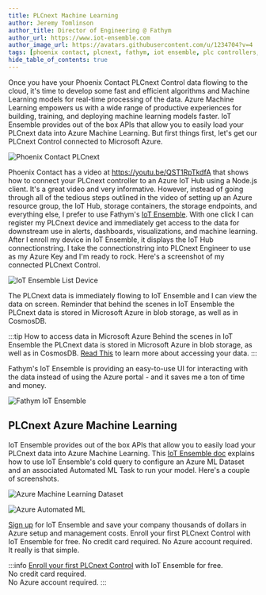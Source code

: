 ```yaml
---
title: PLCnext Machine Learning
author: Jeremy Tomlinson
author_title: Director of Engineering @ Fathym
author_url: https://www.iot-ensemble.com
author_image_url: https://avatars.githubusercontent.com/u/1234704?v=4
tags: [phoenix contact, plcnext, fathym, iot ensemble, plc controllers, microsoft azure, machine learning, devices, sensors, models]
hide_table_of_contents: true
---
```


Once you have your Phoenix Contact PLCnext Control data flowing to the cloud, it's time to develop some fast and efficient algorithms and Machine Learning models for real-time processing of the data. Azure Machine Learning empowers us with a wide range of productive experiences for building, training, and deploying machine learning models faster. IoT Ensemble provides out of the box APIs that allow you to easily load your PLCnext data into Azure Machine Learning. But first things first, let's get our PLCnext Control connected to Microsoft Azure.

![Phoenix Contact PLCnext](/img/screenshots/PLCnext_controllers.png)

Phoenix Contact has a video at https://youtu.be/QST1RpTkdfA that shows how to connect your PLCnext controller to an Azure IoT Hub using a Node.js client. It's a great video and very informative. However, instead of going through all of the tedious steps outlined in the video of setting up an Azure resource group, the IoT Hub, storage containers, the storage endpoints, and everything else, I prefer to use Fathym's [IoT Ensemble](https://www.iot-ensemble.com/). With one click I can register my PLCnext device and immediately get access to the data for downstream use in alerts, dashboards, visualizations, and machine learning. After I enroll my device in IoT Ensemble, it displays the IoT Hub connectionstring. I take the connectionstring into PLCnext Engineer to use as my Azure Key and I'm ready to rock. Here's a screenshot of my connected PLCnext Control.

![IoT Ensemble List Device](/img/screenshots/plcnext-connstring.png)

The PLCnext data is immediately flowing to IoT Ensemble and I can view the data on screen. Reminder that behind the scenes in IoT Ensemble the PLCnext data is stored in Microsoft Azure in blob storage, as well as in CosmosDB. 

:::tip How to access data in Microsoft Azure
Behind the scenes in IoT Ensemble the PLCnext data is stored in Microsoft Azure in blob storage, as well as in CosmosDB. [Read This](https://www.iot-ensemble.com/docs/getting-started/connecting-downstream) to learn more about accessing your data.
:::

Fathym's IoT Ensemble is providing an easy-to-use UI for interacting with the data instead of using the Azure portal - and it saves me a ton of time and money.

![Fathym IoT Ensemble](/img/screenshots/iot-ensemble-connected-devices.png)

## PLCnext Azure Machine Learning

IoT Ensemble provides out of the box APIs that allow you to easily load your PLCnext data into Azure Machine Learning. This [IoT Ensemble doc](https://www.iot-ensemble.com/docs/devs/storage/azure-ml) explains how to use IoT Ensemble's cold query to configure an Azure ML Dataset and an associated Automated ML Task to run your model. Here's a couple of screenshots.

![Azure Machine Learning Dataset](/img/screenshots/azure-ml-automated-ml-run-dataset-wizard-skip.png)

![Azure Automated ML](/img/screenshots/azure-ml-automated-ml-running.png)

[Sign up](https://www.iot-ensemble.com/dashboard) for IoT Ensemble and save your company thousands of dollars in Azure setup and management costs. Enroll your first PLCnext Control with IoT Ensemble for free. No credit card required. No Azure account required. It really is that simple.

:::info
[Enroll your first PLCnext Control](https://www.iot-ensemble.com/dashboard) with IoT Ensemble for free.  
No credit card required.  
No Azure account required.
:::